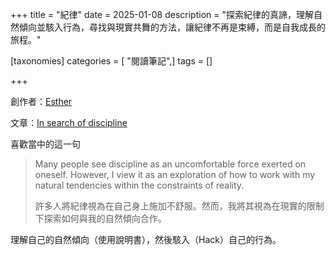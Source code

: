 +++
title = "紀律"
date = 2025-01-08
description = "探索紀律的真諦，理解自然傾向並駭入行為，尋找與現實共舞的方法，讓紀律不再是束縛，而是自我成長的旅程。"

[taxonomies]
categories = [ "閱讀筆記",]
tags = []

+++

創作者：[Esther](https://substack.com/@learnlearnlearn)

文章：[In search of discipline](https://learnlearnlearn.substack.com/p/in-search-of-discipline)

喜歡當中的這一句

> Many people see discipline as an uncomfortable force exerted on oneself. However, I view it as an exploration of how to work with my natural tendencies within the constraints of reality.
>
> 許多人將紀律視為在自己身上施加不舒服。然而，我將其視為在現實的限制下探索如何與我的自然傾向合作。

理解自己的自然傾向（使用說明書），然後駭入（Hack）自己的行為。
